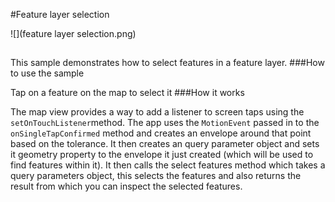 #Feature layer selection

![](feature layer selection.png)

##

This sample demonstrates how to select features in a feature layer.
###How to use the sample

Tap on a feature on the map to select it
###How it works

The map view  provides a way to add a listener to screen taps using the ```setOnTouchListener```method. The app uses the ```MotionEvent``` passed in to the ```onSingleTapConfirmed``` method and creates an envelope around that point based on the tolerance. It then creates an query parameter object and sets it geometry property to the envelope it just created (which will be used to find features within it). It then calls the select features method which takes a query parameters object, this selects the features and also returns the result from which you can inspect the selected features.
